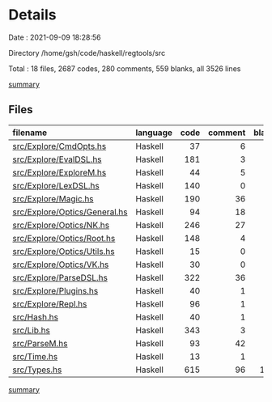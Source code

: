 # Details

Date : 2021-09-09 18:28:56

Directory /home/gsh/code/haskell/regtools/src

Total : 18 files,  2687 codes, 280 comments, 559 blanks, all 3526 lines

[summary](results.md)

## Files
| filename | language | code | comment | blank | total |
| :--- | :--- | ---: | ---: | ---: | ---: |
| [src/Explore/CmdOpts.hs](/src/Explore/CmdOpts.hs) | Haskell | 37 | 6 | 15 | 58 |
| [src/Explore/EvalDSL.hs](/src/Explore/EvalDSL.hs) | Haskell | 181 | 3 | 41 | 225 |
| [src/Explore/ExploreM.hs](/src/Explore/ExploreM.hs) | Haskell | 44 | 5 | 10 | 59 |
| [src/Explore/LexDSL.hs](/src/Explore/LexDSL.hs) | Haskell | 140 | 0 | 31 | 171 |
| [src/Explore/Magic.hs](/src/Explore/Magic.hs) | Haskell | 190 | 36 | 56 | 282 |
| [src/Explore/Optics/General.hs](/src/Explore/Optics/General.hs) | Haskell | 94 | 18 | 22 | 134 |
| [src/Explore/Optics/NK.hs](/src/Explore/Optics/NK.hs) | Haskell | 246 | 27 | 34 | 307 |
| [src/Explore/Optics/Root.hs](/src/Explore/Optics/Root.hs) | Haskell | 148 | 4 | 25 | 177 |
| [src/Explore/Optics/Utils.hs](/src/Explore/Optics/Utils.hs) | Haskell | 15 | 0 | 3 | 18 |
| [src/Explore/Optics/VK.hs](/src/Explore/Optics/VK.hs) | Haskell | 30 | 0 | 7 | 37 |
| [src/Explore/ParseDSL.hs](/src/Explore/ParseDSL.hs) | Haskell | 322 | 36 | 55 | 413 |
| [src/Explore/Plugins.hs](/src/Explore/Plugins.hs) | Haskell | 40 | 1 | 12 | 53 |
| [src/Explore/Repl.hs](/src/Explore/Repl.hs) | Haskell | 96 | 1 | 12 | 109 |
| [src/Hash.hs](/src/Hash.hs) | Haskell | 40 | 1 | 10 | 51 |
| [src/Lib.hs](/src/Lib.hs) | Haskell | 343 | 3 | 54 | 400 |
| [src/ParseM.hs](/src/ParseM.hs) | Haskell | 93 | 42 | 22 | 157 |
| [src/Time.hs](/src/Time.hs) | Haskell | 13 | 1 | 4 | 18 |
| [src/Types.hs](/src/Types.hs) | Haskell | 615 | 96 | 146 | 857 |

[summary](results.md)